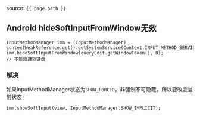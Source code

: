 source: `{{ page.path }}`

## Android hideSoftInputFromWindow无效

    InputMethodManager imm = (InputMethodManager) contextWeakReference.get().getSystemService(Context.INPUT_METHOD_SERVICE);
    imm.hideSoftInputFromWindow(queryEdit.getWindowToken(), 0);
    // 不能隐藏软键盘

### 解决
如果InputMethodManager状态为`SHOW_FORCED`，非强制不可隐藏，所以要改变当前状态

    imm.showSoftInput(view, InputMethodManager.SHOW_IMPLICIT);
